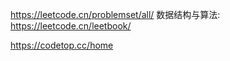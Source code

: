 
https://leetcode.cn/problemset/all/
数据结构与算法:
https://leetcode.cn/leetbook/

https://codetop.cc/home

